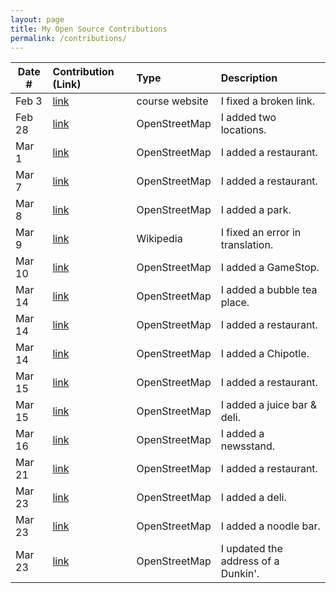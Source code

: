 ```yaml
---
layout: page
title: My Open Source Contributions
permalink: /contributions/
---
```


<!--
Type of the contribution should be "Wikipedia edit", "OpenStreet Map feature", "Documentation", "Course website", "Blog",
"Browse Add-on", etc.

The description should include a brief summary of what you did.

Replace the first row with your own contribution. 

-->





| Date #       | Contribution (Link)  | Type  | Description |
|---|:---|:---|:---|
| Feb 3   | [link](https://github.com/nyu-ossd-s20/sylviaji-weekly/commit/8ecffebafeda09662f69cefddb1afd47c2a6a046)  | course website    |   I fixed a broken link.    |
| Feb 28  |[link](https://www.openstreetmap.org/changeset/81611980#map=19/40.72756/-74.03154)  |  OpenStreetMap   | I added two locations.      |
| Mar 1    |[link](https://www.openstreetmap.org/changeset/81655846#map=18/40.72602/-74.03252)     | OpenStreetMap    |I added a restaurant.      |
| Mar 7 | [link](https://www.openstreetmap.org/changeset/81909709#map=19/40.72687/-73.98753) |OpenStreetMap    |I added a restaurant.|
| Mar 8 | [link](https://www.openstreetmap.org/changeset/81926978) | OpenStreetMap | I added a park.|
| Mar 9 | [link](https://zh.wikipedia.org/w/index.php?title=%E7%A9%86%E7%BD%95%E9%BB%98%E5%BE%B7%C2%B7%E6%9C%AC%C2%B7%E8%96%A9%E5%8B%92%E6%9B%BC&oldid=58542495) | Wikipedia | I fixed an error in translation.|
|Mar 10 | [link](https://www.openstreetmap.org/changeset/82025075) | OpenStreetMap | I added a GameStop.|
|Mar 14 | [link](https://www.openstreetmap.org/changeset/82206718) | OpenStreetMap | I added a bubble tea place.|
|Mar 14 | [link](https://www.openstreetmap.org/changeset/82206762) | OpenStreetMap | I added a restaurant.|
|Mar 14 | [link](https://www.openstreetmap.org/changeset/82206783) | OpenStreetMap | I added a Chipotle.|
|Mar 15 | [link](https://www.openstreetmap.org/changeset/82235129) | OpenStreetMap | I added a restaurant. |
|Mar 15 | [link](https://www.openstreetmap.org/changeset/82235278) | OpenStreetMap | I added a juice bar & deli. |
|Mar 16 | [link](https://www.openstreetmap.org/changeset/82279896) | OpenStreetMap | I added a newsstand. |
|Mar 21 | [link](https://www.openstreetmap.org/changeset/82474244) | OpenStreetMap | I added a restaurant.|
|Mar 23 | [link](https://www.openstreetmap.org/changeset/82544574) | OpenStreetMap | I added a deli.|
|Mar 23 | [link](https://www.openstreetmap.org/changeset/82544620) | OpenStreetMap | I added a noodle bar.|
|Mar 23 | [link](https://www.openstreetmap.org/changeset/82544688) | OpenStreetMap | I updated the address of a Dunkin'. |
